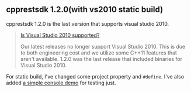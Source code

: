 cpprestsdk 1.2.0(with vs2010 static build)
-------

cpprestsdk 1.2.0 is the last version that supports visual studio 2010.


> [Is Visual Studio 2010 supported?](https://github.com/Microsoft/cpprestsdk/wiki/FAQ#is-visual-studio-2010-supported)
> 
> Our latest releases no longer support Visual Studio 2010. This is due
> to both engineering cost and we utilize some C++11 features that
> aren't available. 1.2.0 was the last release that included binaries
> for Visual Studio 2010.


For static build, I've changed some project property and `#define`.
I've also added [a simple console demo](https://github.com/surinkim/cpprestsdk-1.2.0/tree/master/Release/src/Demo) for testing just.
